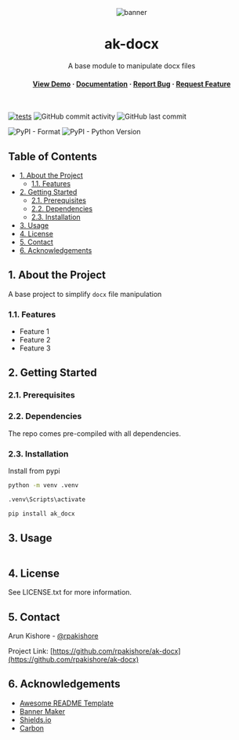 <!--- Heading --->
<div align="center">
  <img src="assets/banner.png" alt="banner" width="auto" height="auto" />
  <h1>ak-docx</h1>
  <p>
    A base module to manipulate docx files
  </p>
<h4>
    <a href="https://github.com/rpakishore/ak-docx/">View Demo</a>
  <span> · </span>
    <a href="https://github.com/rpakishore/ak-docx">Documentation</a>
  <span> · </span>
    <a href="https://github.com/rpakishore/ak-docx/issues/">Report Bug</a>
  <span> · </span>
    <a href="https://github.com/rpakishore/ak-docx/issues/">Request Feature</a>
  </h4>
</div>
<br />

[![tests](https://github.com/rpakishore/ak-docx/actions/workflows/test.yml/badge.svg)](https://github.com/rpakishore/ak-docx/actions/workflows/test.yml)
![GitHub commit activity](https://img.shields.io/github/commit-activity/m/rpakishore/ak-docx)
![GitHub last commit](https://img.shields.io/github/last-commit/rpakishore/ak-docx)

![PyPI - Format](https://img.shields.io/pypi/format/ak_docx) ![PyPI - Python Version](https://img.shields.io/pypi/pyversions/ak_docx)
<!-- Table of Contents -->
<h2>Table of Contents</h2>

- [1. About the Project](#1-about-the-project)
  - [1.1. Features](#11-features)
- [2. Getting Started](#2-getting-started)
  - [2.1. Prerequisites](#21-prerequisites)
  - [2.2. Dependencies](#22-dependencies)
  - [2.3. Installation](#23-installation)
- [3. Usage](#3-usage)
- [4. License](#4-license)
- [5. Contact](#5-contact)
- [6. Acknowledgements](#6-acknowledgements)

<!-- About the Project -->
## 1. About the Project

A base project to simplify `docx` file manipulation

<!-- Features -->
### 1.1. Features

- Feature 1
- Feature 2
- Feature 3

<!-- Getting Started -->
## 2. Getting Started

<!-- Prerequisites -->
### 2.1. Prerequisites

### 2.2. Dependencies

The repo comes pre-compiled with all dependencies.

<!-- Installation -->
### 2.3. Installation

Install from pypi

```bash
python -m venv .venv

.venv\Scripts\activate

pip install ak_docx
```
<!-- Usage -->
## 3. Usage

```python

```

<!-- License -->
## 4. License

See LICENSE.txt for more information.

<!-- Contact -->
## 5. Contact

Arun Kishore - [@rpakishore](mailto:pypi@rpakishore.co.in)

Project Link: [https://github.com/rpakishore/ak-docx](https://github.com/rpakishore/ak-docx)

<!-- Acknowledgments -->
## 6. Acknowledgements

- [Awesome README Template](https://github.com/Louis3797/awesome-readme-template/blob/main/README-WITHOUT-EMOJI.md)
- [Banner Maker](https://banner.godori.dev/)
- [Shields.io](https://shields.io/)
- [Carbon](https://carbon.now.sh/)